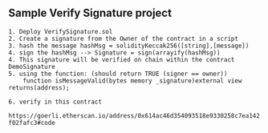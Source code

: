 ## Sample Verify Signature project

    1. Deploy VerifySignature.sol
    2. Create a signature from the Owner of the contract in a script
    3. hash the message hashMsg = solidityKeccak256([string],[message])
    4. sign the hashMsg --> Signature = sign(arrayify(hashMsg))
    4. This signature will be verified on chain within the contract DemoSignature
    5. using the function: (should return TRUE (signer == owner))
        function isMessageValid(bytes memory _signature)external view returns(address);

    6. verify in this contract

`https://goerli.etherscan.io/address/0x614ac46d354093518e9330258c7ea142f02fafc3#code`
